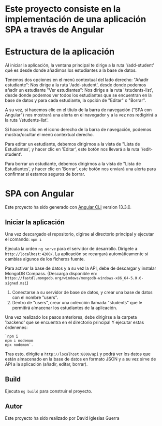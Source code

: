 # Este proyecto consiste en la implementación de una aplicación SPA a través de Angular


# Estructura de la aplicación

Al iniciar la aplicación, la ventana principal  te dirige a la ruta '/add-student' qué es desde donde añadimos los estudiantes a la base de datos.

Tenemos dos opciones en el menú contextual del lado derecho:
    "Añadir estudiante": Nos dirige a la ruta '/add-student', desde donde podemos añadir un estudiante
    "Ver estudiantes": Nos dirige a la ruta '/students-list', desde donde podemos ver todos los estudiantes que se encuentran en la base de datos y para cada estudiante, la opción de "Editar" o "Borrar".

A su vez, si hacemos clic en el título de la barra de navegación ("SPA con Angular") nos mostrará una alerta en el navegador y a la vez nos redigirirá a la ruta '/students-list'.

Si hacemos clic en el icono derecho de la barra de navegación, podemos mostrar/ocultar el menú contextual derecho.

Para editar un estudiante, debemos dirigirnos a la vista de "Lista de Estudiantes', y hacer clic en 'Editar', este botón nos llevará a la ruta '/edit-student'.

Para borrar un estudiante, debemos dirigirnos a la vista de "Lista de Estudiantes', y hacer clic en 'Borrar', este botón nos enviará una alerta para confirmar si estamos seguros de borrar.

# SPA con Angular

Este proyecto ha sido generado con [Angular CLI](https://github.com/angular/angular-cli) version 13.3.0.

## Iniciar la aplicación

Una vez descargado el repositorio, digirse al directorio principal y ejecutar el comando:  `npm i` 

Ejecuta la orden `ng serve` para el servidor de desarrollo. Dirigete a `http://localhost:4200/`. La aplicación se recargará automáticamente si cambias algunos de los ficheros fuente.

Para activar la base de datos y a su vez la API, debe de descargar y instalar MongoDB Compass.
(Descarga disponible en: `https://fastdl.mongodb.org/windows/mongodb-windows-x86_64-5.0.6-signed.msi`)

1. Conectarse a su servidor de base de datos, y crear una base de datos con el nombre "users".
2. Dentro de "users", crear una colección llamada "students" que le permitirá almacenar los estudiantes de la aplicación.

Una vez realizado los pasos anteriores, debe dirigirse a la carpeta 'backend' que se encuentra en el directorio principal
Y ejecutar estas órdenenes:

    `npm i
    npm i nodemon
    npx nodemon`.

Tras esto, dirigite a  `http://localhost:8000/api` y podrá ver los datos que están almacenado en la base de datos en formato JSON y a su vez sirve de API a la aplicación (añadir, editar, borrar).

## Build

Ejecuta `ng build` para construir el proyecto.

## Autor

Este proyecto ha sido realizado por David Iglesias Guerra
